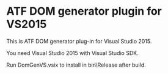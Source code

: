 ATF DOM generator plugin for VS2015
===

This is ATF DOM generator plug-in for Visual Studio 2015.

You need Visual Studio 2015 with Visual Studio SDK.

Run DomGenVS.vsix to install in bin\Release after build.

